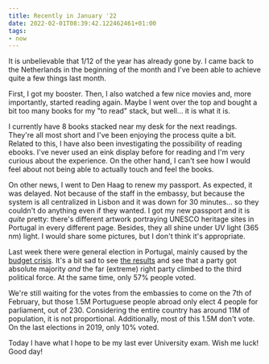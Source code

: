 ```yaml
---
title: Recently in January '22
date: 2022-02-01T08:39:42.122462461+01:00
tags:
- now
---
```


It is unbelievable that 1/12 of the year has already gone by. I came back to the Netherlands in the beginning of the month and I've been able to achieve quite a few things last month.

<!--more-->

First, I got my booster. Then, I also watched a few nice movies and, more importantly, started reading again. Maybe I went over the top and bought a bit too many books for my "to read" stack, but well... it is what it is.

I currently have 8 books stacked near my desk for the next readings. They're all most short and I've been enjoying the process quite a bit. Related to this, I have also been investigating the possibility of reading ebooks. I've never used an eink display before for reading and I'm very curious about the experience. On the other hand, I can't see how I would feel about not being able to actually touch and feel the books.

On other news, I went to Den Haag to renew my passport. As expected, it was delayed. Not because of the staff in the embassy, but because the system is all centralized in Lisbon and it was down for 30 minutes... so they couldn't do anything even if they wanted. I got my new passport and it is _quite_ pretty: there's different artwork portraying UNESCO heritage sites in Portugal in every different page. Besides, they all shine under UV light (365 nm) light. I would share some pictures, but I don't think it's appropriate.

Last week there were general election in Portugal, mainly caused by the [budget crisis](https://www.youtube.com/watch?v=ZJAx-dHuVA4). It's a bit sad to see [the results](https://www.legislativas2022.mai.gov.pt/) and see that a party got absolute majority _and_ the far (extreme) right party climbed to the third political force. At the same time, only 57% people voted. 

We're still waiting for the votes from the embassies to come on the 7th of February, but those 1.5M Portuguese people abroad only elect 4 people for parliament, out of 230. Considering the entire country has around 11M of population, it is not proportional. Additionally, most of this 1.5M don't vote. On the last elections in 2019, only 10% voted.

Today I have what I hope to be my last ever University exam. Wish me luck! Good day!
